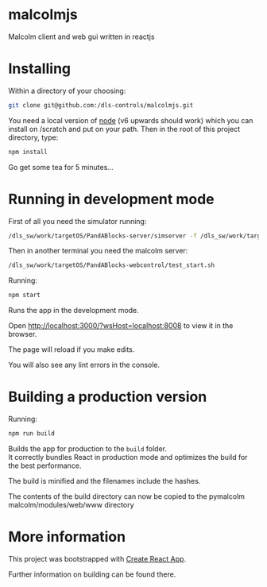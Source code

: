 # malcolmjs
Malcolm client and web gui written in reactjs

# Installing
Within a directory of your choosing:
```bash
git clone git@github.com:/dls-controls/malcolmjs.git
```

You need a local version of [node](https://nodejs.org) (v6 upwards should work) which you can install
on /scratch and put on your path. Then in the root of this project directory, type:

```bash
npm install
```

Go get some tea for 5 minutes...

# Running in development mode

First of all you need the simulator running:

```bash
/dls_sw/work/targetOS/PandABlocks-server/simserver -f /dls_sw/work/targetOS/PandABlocks-FPGA
```

Then in another terminal you need the malcolm server:

```bash
/dls_sw/work/targetOS/PandABlocks-webcontrol/test_start.sh
```

Running: 

```bash
npm start
```

Runs the app in the development mode.

Open [http://localhost:3000/?wsHost=localhost:8008]() to view it in the browser.

The page will reload if you make edits.

You will also see any lint errors in the console.

# Building a production version

Running:
 
```bash
npm run build
```

Builds the app for production to the `build` folder.<br>
It correctly bundles React in production mode and optimizes the build for the best performance.

The build is minified and the filenames include the hashes.

The contents of the build directory can now be copied to the pymalcolm malcolm/modules/web/www directory

# More information

This project was bootstrapped with [Create React App](https://github.com/facebookincubator/create-react-app).

Further information on building can be found there.
